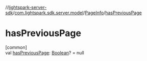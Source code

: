 //[lightspark-server-sdk](../../../index.md)/[com.lightspark.sdk.server.model](../index.md)/[PageInfo](index.md)/[hasPreviousPage](has-previous-page.md)

# hasPreviousPage

[common]\
val [hasPreviousPage](has-previous-page.md): [Boolean](https://kotlinlang.org/api/latest/jvm/stdlib/kotlin/-boolean/index.html)? = null
